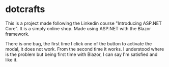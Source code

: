 # dotcrafts
This is a project made following the Linkedin course "Introducing ASP.NET Core".
It is a simply online shop. Made using ASP.NET with the Blazor framework.

There is one bug, the first time I click one of the button to activate the modal, it does not work. From the second time it works. 
I understood where is the problem but being first time with Blazor, I can say I'm satisfied and like it.
